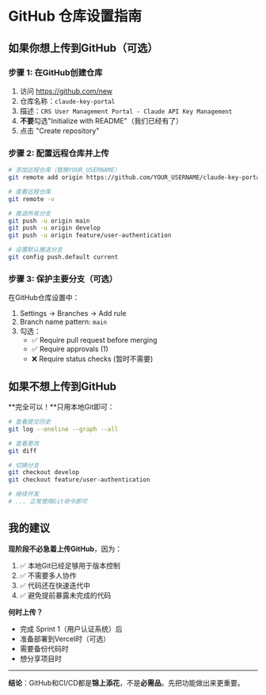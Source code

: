 # GitHub 仓库设置指南

## 如果你想上传到GitHub（可选）

### 步骤 1: 在GitHub创建仓库

1. 访问 https://github.com/new
2. 仓库名称：`claude-key-portal`
3. 描述：`CRS User Management Portal - Claude API Key Management`
4. **不要**勾选"Initialize with README"（我们已经有了）
5. 点击 "Create repository"

### 步骤 2: 配置远程仓库并上传

```bash
# 添加远程仓库（替换YOUR_USERNAME）
git remote add origin https://github.com/YOUR_USERNAME/claude-key-portal.git

# 查看远程仓库
git remote -v

# 推送所有分支
git push -u origin main
git push -u origin develop
git push -u origin feature/user-authentication

# 设置默认推送分支
git config push.default current
```

### 步骤 3: 保护主要分支（可选）

在GitHub仓库设置中：
1. Settings → Branches → Add rule
2. Branch name pattern: `main`
3. 勾选：
   - ✅ Require pull request before merging
   - ✅ Require approvals (1)
   - ❌ Require status checks (暂时不需要)

## 如果不想上传到GitHub

**完全可以！**只用本地Git即可：

```bash
# 查看提交历史
git log --oneline --graph --all

# 查看更改
git diff

# 切换分支
git checkout develop
git checkout feature/user-authentication

# 继续开发
# ... 正常使用Git命令即可
```

## 我的建议

**现阶段不必急着上传GitHub**，因为：

1. ✅ 本地Git已经足够用于版本控制
2. ✅ 不需要多人协作
3. ✅ 代码还在快速迭代中
4. ✅ 避免提前暴露未完成的代码

**何时上传？**
- 完成 Sprint 1（用户认证系统）后
- 准备部署到Vercel时（可选）
- 需要备份代码时
- 想分享项目时

---

**结论**：GitHub和CI/CD都是**锦上添花**，不是**必需品**。先把功能做出来更重要。
